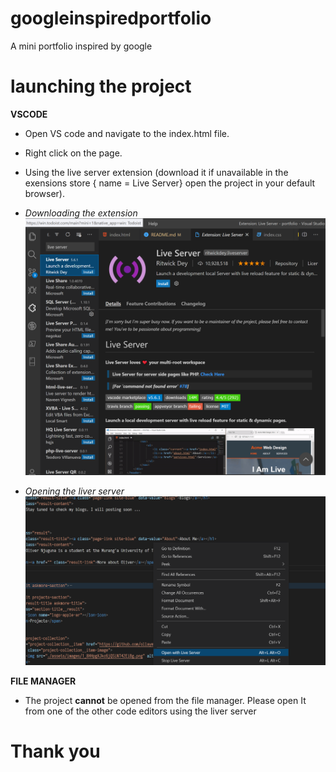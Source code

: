 # googleinspiredportfolio
A mini portfolio inspired by google

# launching the project
**VSCODE** 
* Open VS code and navigate to the index.html file.
* Right click on  the page.
* Using the live server extension (download it if unavailable in the exensions store { name = Live Server} open the project in your default browser).
* *Downloading the extension* ![opening in vscode](./readmepics/Screenshot%20(123).png)


* *Opening the liver server*
![opening in vscode](./readmepics/Screenshot%20(121).png)

**FILE MANAGER**
* The project **cannot** be opened from the file manager. Please open It from one of the other code editors using the liver server

# Thank you